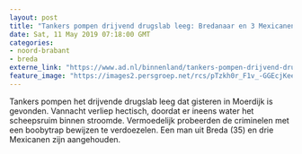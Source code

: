 ```yaml
---
layout: post
title: "Tankers pompen drijvend drugslab leeg: Bredanaar en 3 Mexicanen aangehouden"
date: Sat, 11 May 2019 07:18:00 GMT
categories: 
- noord-brabant 
- breda 
externe_link: "https://www.ad.nl/binnenland/tankers-pompen-drijvend-drugslab-leeg-bredanaar-en-3-mexicanen-aangehouden~add62d65/"
feature_image: "https://images2.persgroep.net/rcs/pTzkh0r_F1v_-GGEcjKeevU3u5A/diocontent/147862436/_fitwidth/400/?appId=21791a8992982cd8da851550a453bd7f&quality=0.7"
---
```


Tankers pompen het drijvende drugslab leeg dat gisteren in Moerdijk is gevonden. Vannacht verliep hectisch, doordat er ineens water het scheepsruim binnen stroomde. Vermoedelijk probeerden de criminelen met een boobytrap bewijzen te verdoezelen. Een man uit Breda (35) en drie Mexicanen zijn aangehouden.
